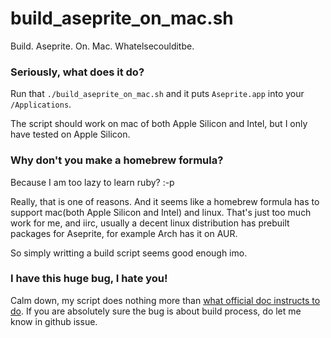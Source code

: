 # build_aseprite_on_mac.sh

Build. Aseprite. On. Mac. Whatelsecoulditbe.

### Seriously, what does it do?

Run that `./build_aseprite_on_mac.sh` and it puts `Aseprite.app` into your `/Applications`.

The script should work on mac of both Apple Silicon and Intel, but I only have tested on Apple Silicon.

### Why don't you make a homebrew formula?

Because I am too lazy to learn ruby? :-p

Really, that is one of reasons. And it seems like a homebrew formula has to support mac(both Apple Silicon and Intel) and linux. That's just too much work for me, and iirc, usually a decent linux distribution has prebuilt packages for Aseprite, for example Arch has it on AUR.

So simply writting a build script seems good enough imo.

### I have this huge bug, I hate you!

Calm down, my script does nothing more than [what official doc instructs to do](https://github.com/aseprite/aseprite/blob/main/INSTALL.md). If you are absolutely sure the bug is about build process, do let me know in github issue.
